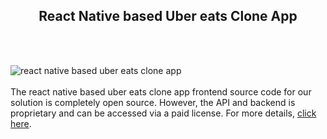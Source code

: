 <h2 style="text-align:center">React Native based Uber eats Clone App</h2><br/><br/>

![react native based uber eats clone app](https://admin.ninjascode.com/wp-content/uploads/2025/repoImages/patricia/React%20Native%20based%20Uber%20eats%20Clone%20App.webp) <br/><br/>The react native based uber eats clone app frontend source code for our solution is completely open source. However, the API and backend is proprietary and can be accessed via a paid license. For more details, <a href="https://enatega.com/?utm_source=github&utm_medium=repo&utm_campaign=lambert-react-native-based-uber-eats-clone-app" target="_blank">click here</a>.
